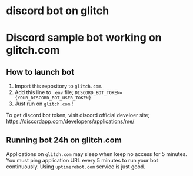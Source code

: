 # discord bot on glitch


# Discord sample bot working on glitch.com

## How to launch bot

1. Import this repository to `glitch.com`.
1. Add this line to `.env` file; `DISCORD_BOT_TOKEN={YOUR_DISCORD_BOT_USER_TOKEN}`
1. Just run on `glitch.com` !

To get discord bot token, visit discord official develoer site; https://discordapp.com/developers/applications/me/

## Running bot 24h on glitch.com

Applications on `glitch.com` may sleep when keep no access for 5 minutes.
You must ping application URL every 5 minutes to run your bot continuously.
Using `uptimerobot.com` service is just good.